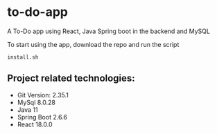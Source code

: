 # to-do-app
A To-Do app using React, Java Spring boot in the backend and MySQL


To start using the app, download the repo and run the script
```
install.sh
```


## Project related technologies:
- Git Version: 2.35.1
- MySql 8.0.28
- Java 11
- Spring Boot 2.6.6
- React 18.0.0
